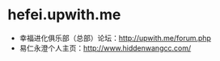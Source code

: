 # hefei.upwith.me

* 幸福进化俱乐部（总部）论坛：http://upwith.me/forum.php
* 易仁永澄个人主页：http://www.hiddenwangcc.com/

